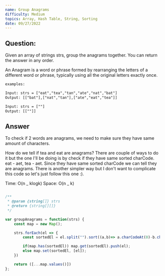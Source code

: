 ```yaml
---
name: Group Anagrams
difficulty: Medium
topics: Array, Hash Table, String, Sorting
date: 09/27/2022
---
```


## Question:

Given an array of strings strs, group the anagrams together. You can return the answer in any order.

An Anagram is a word or phrase formed by rearranging the letters of a different word or phrase, typically using all the original letters exactly once.

```txt:.txt showLineNumbers
examples:

Input: strs = ["eat","tea","tan","ate","nat","bat"]
Output: [["bat"],["nat","tan"],["ate","eat","tea"]]

Input: strs = [""]
Output: [[""]]

```

## Answer

To check if 2 words are anagrams, we need to make sure they have same amount of characters.

How do we tell if tea and eat are anagrams? There are couple of ways to do it but the one I'll be doing is by check if they have same sorted charCode. eat - aet, tea - aet. Since they have same sorted charCode we can tell they are anagrams. There is another simpler way but I don't want to complicate this code so let's just follow this one :).

Time: O(n _ klogk)
Space: O(n _ k)

```js:example.js showLineNumbers

/**
 * @param {string[]} strs
 * @return {string[][]}
 */

var groupAnagrams = function(strs) {
    const map = new Map();

    strs.forEach(el => {
        const sortedEl = el.split("").sort((a,b)=> a.charCodeAt(0)-b.charCodeAt(0)).join("");

        if(map.has(sortedEl)) map.get(sortedEl).push(el);
        else map.set(sortedEl, [el]);
    })

    return ([...map.values()])
};

```

